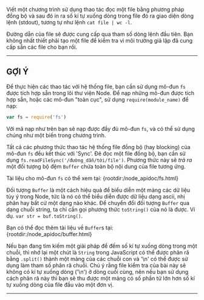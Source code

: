 Viết một chương trình sử dụng thao tác đọc một file bằng phương pháp đồng bộ và sau đó in ra số kí tự xuống dòng trong file đó ra giao diện dòng lệnh (stdout), tương tự như lệnh `cat file | wc -l`.

Đường dẫn của file sẽ được cung cấp qua tham số dòng lệnh đầu tiên. Bạn không nhất thiết phải tạo một file để kiểm tra vì môi trường giả lập đã cung cấp sẵn các file cho bạn rồi.

----------------------------------------------------------------------
## GỢI Ý

Để thực hiện các thao tác với hệ thống file, bạn cần sử dụng mô-đun `fs` được tích hợp sẵn trong lõi thư viện Node. Để nạp những mô-đun được tích hợp sẵn, hoặc các mô-đun "toàn cục", sử dụng `require(module_name)` để nạp:

```js
var fs = require('fs')
```

Với mã nạp như trên bạn sẽ nạp được đầy đủ mô-đun `fs`, và có thể sử dụng chúng như một biến trong chương trình.

Tất cả các phương thức thao tác hệ thống file đồng bộ (hay blocking) của mô-đun  `fs` đều kết thúc với 'Sync'. Đê đọc một file đồng bộ, bạn cần sử dụng `fs.readFileSync('/đường_dẫn/tới/file')`. Phương thức này sẽ *trả ra* một đối tượng bộ đệm `Buffer` chứa toàn bộ nội dung của file tương ứng.

Tài liệu cho mô-đun `fs` có thể xem tại:
  {rootdir:/node_apidoc/fs.html}

Đối tượng `Buffer` là một cách hiệu quả để biểu diễn một mảng các dữ liệu tùy ý trong Node, tức là nó có thể biểu diễn được dữ liệu dạng ascii, nhị phân hay bất cứ một dạng nào khác. Để chuyển đổi đối tượng `Buffer` qua dạng chuỗi string, ta chỉ cần gọi phương thức `toString()` của nó là được. Ví dụ. `var str = buf.toString()`.

Bạn có thể đọc thêm tài liệu về `Buffer`s tại:
  {rootdir:/node_apidoc/buffer.html}

Nếu bạn đang tìm kiếm một giải pháp để đếm số kí tự xuống dòng trong một chuỗi, thì nhớ lại một chút là `String` trong JavaScript có thể được phân rã bằng `.split()` thành một mảng của các chuỗi con và '\n' có thể được sử dụng làm tham số phân rã chuỗi. Chú ý rằng file kiểm tra của bài này sẽ không có kí tự xuống dòng ('\n') ở dòng cuối cùng, nên nếu  bạn sử dụng cách phân rã này thì bạn sẽ thu được một mảng có số phần tử lớn hơn số kí tự xuống dòng của file đầu vào một đơn vị.

----------------------------------------------------------------------